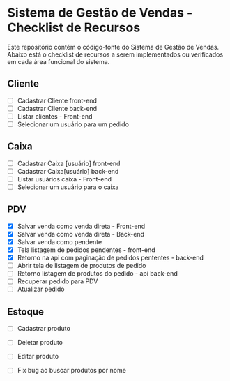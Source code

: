 # Sistema de Gestão de Vendas - Checklist de Recursos

Este repositório contém o código-fonte do Sistema de Gestão de Vendas. Abaixo está o checklist de recursos a serem implementados ou verificados em cada área funcional do sistema.

## Cliente
- [ ] Cadastrar Cliente front-end
- [ ] Cadastrar Cliente back-end
- [ ] Listar clientes - Front-end
- [ ] Selecionar um usuário para um pedido

## Caixa
- [ ] Cadastrar Caixa [usuário] front-end
- [ ] Cadastrar Caixa[usuário] back-end
- [ ] Listar usuários caixa - Front-end
- [ ] Selecionar um usuário para o caixa

## PDV
- [x] Salvar venda como venda direta - Front-end
- [x] Salvar venda como venda direta - Back-end
- [x] Salvar venda como pendente
- [x] Tela listagem de pedidos pendentes - front-end
- [x] Retorno na api com paginação de pedidos pententes - back-end
- [ ] Abrir tela de listagem de produtos de pedido
- [ ] Retorno listagem de produtos do pedido - api back-end
- [ ] Recuperar pedido para PDV
- [ ] Atualizar pedido

## Estoque
- [ ] Cadastrar produto
- [ ] Deletar produto
- [ ] Editar produto
- [ ] Fix bug ao buscar produtos por nome


